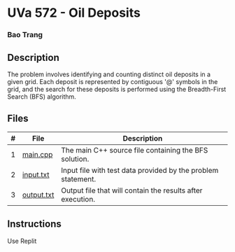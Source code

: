 # UVa 572 - Oil Deposits
### Bao Trang

## Description

The problem involves identifying and counting distinct oil deposits in a given grid. Each deposit is represented by contiguous '@' symbols in the grid, and the search for these deposits is performed using the Breadth-First Search (BFS) algorithm.

## Files

|   #   | File                         | Description                                                 |
| :---: | ---------------------------- | ----------------------------------------------------------- |
|   1   | [main.cpp](https://github.com/baogtrang/4883-Prog-Tech/blob/main/Assignments/A09/P572/main.cpp)       | The main C++ source file containing the BFS solution.       |
|   2   | [input.txt](https://github.com/baogtrang/4883-Prog-Tech/blob/main/Assignments/A09/P572/input.txt)     | Input file with test data provided by the problem statement.   |
|   3   | [output.txt](https://github.com/baogtrang/4883-Prog-Tech/blob/main/Assignments/A09/P572/output.txt)   | Output file that will contain the results after execution.  |

## Instructions
Use Replit




